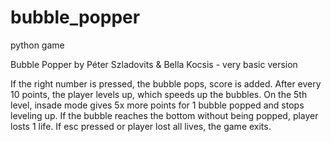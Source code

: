 # bubble_popper
python game


Bubble Popper by Péter Szladovits & Bella Kocsis - very basic version

If the right number is pressed, the bubble pops, score is added.
After every 10 points, the player levels up, which speeds up the bubbles.
On the 5th level, insade mode gives 5x more points for 1 bubble popped and stops leveling up.
If the bubble reaches the bottom without being popped, player losts 1 life.
If esc pressed or player lost all lives, the game exits.
